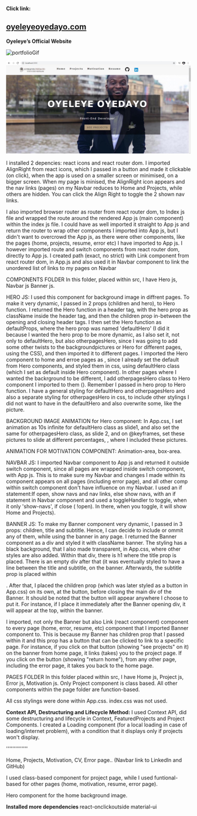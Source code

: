 <strong> Click link: </strong>
<h2> 
<a href='oyeleyeoyedayo.com'> oyeleyeoyedayo.com </a>
</h2>


<strong> Oyeleye’s Official Website </strong>

![portfolioGif](https://user-images.githubusercontent.com/44131391/75606228-86450380-5ae2-11ea-8dc8-847f1e682456.gif)

<img src='src/images/portfolioPic.jpg' title='portfolioPic'> 

I installed 2 depencies: react icons and react router dom. I imported AlignRight from react icons, which I passed in a button and made it clickable (on click), when the app is used on a smaller screen or minimised, on a bigger screen. When my page is minised, the AlignRight icon appears and the nav links (pages) on my Navbar reduces to Home and Projects, while others are hidden. You can click the Align Right to toggle the 2 shown nav links.

I also imported browser router as router from react router dom, to Index js file and wrapped the route around the rendered App js (main component) within the index js file. I could have as well imported it straight to App js and return the router to wrap other components I imported into App js, but I didn't want to overcrowd the App js, as there were other components, like the pages (home, projects, resume, error etc) I have imported to App js. I however imported route and switch components from react router dom, directly to App js. I created path (exact, no strict) with Link component from react router dom, in App.js and also used it in Navbar component to link the unordered list of links to my pages on Navbar


COMPONENTS FOLDER 
In this folder, placed within src, I have Hero js, Navbar js Banner js.

HERO JS: I used this component for background image in diffrent pages. To make it very dynamic, I passed in 2 props (children and hero), to Hero function. I returned the Hero function in a header tag, with the hero prop as className inside the header tag, and then the children prop in-between the opening and closing header tags. I then set the Hero function as defaultProps, where the hero prop was named 'defaultHero' (I did it because I wanted the hero prop to be more dynamic, as I also set it, not only to defaultHero, but also otherpagesHero, since I was going to add some other twists to the backgroundpictures or Hero for different pages, using the CSS), and then imported it to different pages. I imported the Hero component to home and erroe pages as <Hero />, since I already set the default from Hero components, and styled them in css, using defaultHero class (which I set as default inside Hero component). In other pages where I wanted the backrground to be different, I add otherpagesHero class to Hero component I imported to them (<Hero hero='otherpageshero'/>). Remember I passed in hero prop to Hero function. I have a general styling for defaultHero and otherpagesHero and also a separate styling for otherpagesHero in css, to include other stylings I did not want to have in the defaultHero and also overwrite some, like the picture.

BACKGROUND IMAGE ANIMATION for Hero component: In App.css, I set animation as 10s infinite for defaultHero class as slide1, and also set the same for otherpagesHero class, as slide 2, and on @keyframes, set these pictures to slide at different percentages, , where I included these pictures.

ANIMATION FOR MOTIVATION COMPONENT: Animation-area, box-area.

NAVBAR JS: I imported Navbar component to App js and returned it outside switch component, since all pages are wrapped inside switch component, with App js. This is to make sure my Navbar and changes I made within its component appears on all pages (including error page), and all other comp within switch component don't have influence on my Navbar. I used an if statement:If open, show navs and nav links, else show navs, with an if statement in Navbar component and used a toggleHandler to toggle, when it only 'show-navs', if close ( !open). In there, when you toggle, it will show Home and Projects).

BANNER JS: To make my Banner component very dynamic, I passed in 3 props: children, title and subtitle. Hence, I can decide to include or ommit any of them, while using the banner in any page. I returned the Banner component as a div and styled it with className banner. The styling has a black background, that I also made transparent, in App.css, where other styles are also added. Within that div, there is h1 where the title prop is placed. There is an empty div after that (it was eventually styled to have a line between the title and subtitle, on the banner. Afterwards, the subtitle prop is placed within <p></p>. After that, I placed the children prop (which was later styled as a button in App.css) on its own, at the button, before closing the main div of the Banner. It should be noted that the button will appear anywhere I choose to put it. For instance, if I place it immediately after the Banner opening div, it will appear at the top, within the banner.

I imported, not only the Banner but also Link (react component) component to every page (home, error, resume, etc) component that I imported Banner component to. This is because my Banner has children prop that I passed within it and this prop has a button that can be clicked to link to a specific page. For instance, if you click on that button (showing "see projects" on it) on the banner from home page, it links (takes) you to the project page. If you click on the button (showing "return home"), from any other page, including the error page, it takes you back to the home page.



PAGES FOLDER
In this folder placed within src, I have Home js, Project js, Error js, Motivation js. Only Project component is class based. All other components within the page folder are function-based. 

All css stylings were done within App.css. index.css was not used.

<strong> Context API, Destructuring and Lifecycle Method: </strong> I used Context API, did some destructuring and lifecycle in Context, FeaturedProjects and Project Components. I created a Loading component (for a local loading in case of loading/internet problem), with a condition that it displays only if projects won't display.

''''''''''''''

Home, Projects, Motivation, CV, Error page.. (Navbar link to LinkedIn and GitHub)

I used class-based component for project page, while I used funtional-based for other pages (home, motivation, resume, error page).

Hero component for the home background image.

<strong> Installed more dependencies </strong>
react-onclickoutside
material-ui

